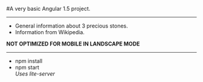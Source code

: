 #A very basic Angular 1.5 project.  
***
+ General information about 3 precious stones.  
+ Information from Wikipedia.  
  
**NOT OPTIMIZED FOR MOBILE IN LANDSCAPE MODE**  

***
+ npm install  
+ npm start  
*Uses lite-server* 
